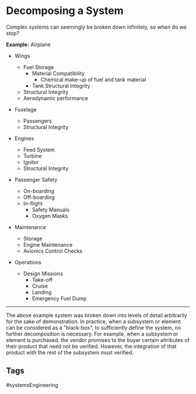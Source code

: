 # Decomposing a System

Complex systems can seemingly be broken down infinitely, so when do we stop?

**Example:**
Airplane
* Wings
	* Fuel Storage
		* Material Compatibility
			* Chemical make-up of fuel and tank material
		* Tank Structural Integrity
	* Structural Integrity
	* Aerodynamic performance
* Fuselage
	* Passengers
	* Structural Integrity
* Engines
	* Feed System
	* Turbine
	* Ignitor
	* Structural Integrity
* Passenger Safety
	* On-boarding
	* Off-boarding
	* In-flight
		* Safety Manuals
		* Oxygen Masks
		
* Maintenance
	* Storage
	* Engine Maintenance
	* Avionics Control Checks

* Operations
	* Design Missions
		* Take-off
		* Cruise
		* Landing
		* Emergency Fuel Dump

---  
The above example system was broken down into levels of detail arbitrarily for the sake of demonstration.
In practice, when a subsystem or element can be considered as a "black-box", to sufficiently define the system, no further decomposition is necessary. For example, when a subsystem or element is purchased, the vendor promises to the buyer certain attributes of their product that need not be verified. However, the integration of that product with the rest of the subsystem must verified. 

## Tags
#systemsEngineering
